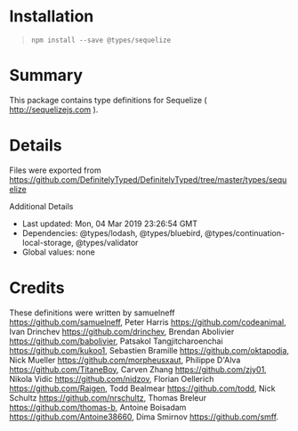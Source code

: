 # Installation
> `npm install --save @types/sequelize`

# Summary
This package contains type definitions for Sequelize ( http://sequelizejs.com ).

# Details
Files were exported from https://github.com/DefinitelyTyped/DefinitelyTyped/tree/master/types/sequelize

Additional Details
 * Last updated: Mon, 04 Mar 2019 23:26:54 GMT
 * Dependencies: @types/lodash, @types/bluebird, @types/continuation-local-storage, @types/validator
 * Global values: none

# Credits
These definitions were written by samuelneff <https://github.com/samuelneff>, Peter Harris <https://github.com/codeanimal>, Ivan Drinchev <https://github.com/drinchev>, Brendan Abolivier <https://github.com/babolivier>, Patsakol Tangjitcharoenchai <https://github.com/kukoo1>, Sebastien Bramille <https://github.com/oktapodia>, Nick Mueller <https://github.com/morpheusxaut>, Philippe D'Alva <https://github.com/TitaneBoy>, Carven Zhang <https://github.com/zjy01>, Nikola Vidic <https://github.com/nidzov>, Florian Oellerich <https://github.com/Raigen>, Todd Bealmear <https://github.com/todd>, Nick Schultz <https://github.com/nrschultz>, Thomas Breleur <https://github.com/thomas-b>, Antoine Boisadam <https://github.com/Antoine38660>, Dima Smirnov <https://github.com/smff>.

